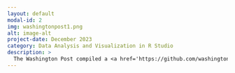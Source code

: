 ```yaml
---
layout: default
modal-id: 2
img: washingtonpost1.png
alt: image-alt
project-date: December 2023
category: Data Analysis and Visualization in R Studio
description: >
  The Washington Post compiled a <a href='https://github.com/washingtonpost/data-school-shootings.git' target='_blank'>database</a> that includes reported incidents of various gunfire during school hours from 1999 to 2022. We cleaned, wrangled, and analyzed this database in R Studio to delve into the pressing issue that is school shootings. Key incidents highlighted include the tragic events at Robb Elementary School, Columbine High School, Sandy Hook Elementary School, and Marjory Stoneman Douglas High School. Our review emphasizes the role of mental health and highlights the alarming statistic that 78% of school shooters under 18 acquired their weapons from home. We concluded with a call to action for the promotion of safe storage laws to prevent unauthorized access to firearms. The presentation can be found here: <a href='/img/portfolio/school.pdf' target='_blank'>A Plan to Keep Students Safe</a>
---
```


